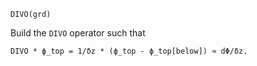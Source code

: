 ```
DIVO(grd)
```

Build the `DIVO` operator such that

```
DIVO * ϕ_top = 1/δz * (ϕ_top - ϕ_top[below]) ≈ dΦ/δz.
```
